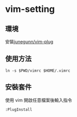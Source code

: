# vim-setting

## 環境

安裝[junegunn/vim-plug](https://github.com/junegunn/vim-plug)

## 使用方法

```
ln -s $PWD/vimrc $HOME/.vimrc
```

## 安裝套件

使用 vim 開啟任意檔案後輸入指令

```
:PlugInstall
```
